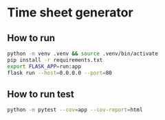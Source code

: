 
# Time sheet generator

## How to run
```bash
python -m venv .venv && source .venv/bin/activate
pip install -r requirements.txt
export FLASK_APP=run:app
flask run --host=0.0.0.0 --port=80
```

## How to run test
```bash
python -m pytest --cov=app --cov-report=html
```
